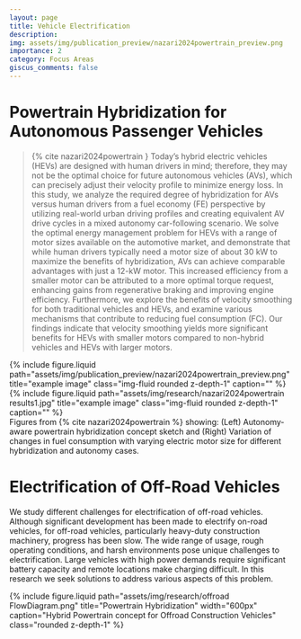 ```yaml
---
layout: page
title: Vehicle Electrification
description:
img: assets/img/publication_preview/nazari2024powertrain_preview.png
importance: 2
category: Focus Areas
giscus_comments: false
---
```


# Powertrain Hybridization for Autonomous Passenger Vehicles
> {% cite nazari2024powertrain }
Today’s hybrid electric vehicles (HEVs) are designed with human drivers in mind; therefore, they may not be the optimal choice for future autonomous vehicles (AVs), which can precisely adjust their velocity profile to minimize energy loss. In this study, we analyze the required degree of hybridization for AVs versus human drivers from a fuel economy (FE) perspective by utilizing real-world urban driving profiles and creating equivalent AV drive cycles in a mixed autonomy car-following scenario. We solve the optimal energy management problem for HEVs with a range of motor sizes available on the automotive market, and demonstrate that while human drivers typically need a motor size of about 30 kW to maximize the benefits of hybridization, AVs can achieve comparable advantages with just a 12-kW motor. This increased efficiency from a smaller motor can be attributed to a more optimal torque request, enhancing gains from regenerative braking and improving engine efficiency. Furthermore, we explore the benefits of velocity smoothing for both traditional vehicles and HEVs, and examine various mechanisms that contribute to reducing fuel consumption (FC). Our findings indicate that velocity smoothing yields more significant benefits for HEVs with smaller motors compared to non-hybrid vehicles and HEVs with larger motors.

<div class="row justify-content-sm-center">
    <div class="col-sm-6 mt-3 mt-md-0">
        {% include figure.liquid path="assets/img/publication_preview/nazari2024powertrain_preview.png"
        title="example image" class="img-fluid rounded z-depth-1"
        caption="" %}
    </div>
    <div class="col-sm-6 mt-3 mt-md-0">
        {% include figure.liquid path="assets/img/research/nazari2024powertrain results1.jpg"
        title="example image" class="img-fluid rounded z-depth-1"
        caption="" %}
    </div>
</div>
<div class="caption">
    Figures from {% cite nazari2024powertrain %} showing: (Left) Autonomy-aware powertrain hybridization concept sketch and (Right) Variation of changes in fuel consumption with varying electric motor size for different hybridization and autonomy cases.
</div>

<!-- <div class="row">
    <div class="col-sm mt-3 mt-md-0">
        {% include figure.liquid loading="eager" path="assets/img/5.jpg" title="example image" class="img-fluid rounded z-depth-1" %}
    </div>
</div>
<div class="caption">
    This image can also have a caption. It's like magic.
</div> -->

# Electrification of Off-Road Vehicles
We study different challenges for electrification of off-road vehicles. Although significant development has been made to electrify on-road vehicles, for off-road vehicles, particularly heavy-duty construction machinery, progress has been slow. The wide range of usage, rough operating conditions, and harsh environments pose unique challenges to electrification. Large vehicles with high power demands require significant battery capacity and remote locations make charging difficult.  In this research we seek solutions to address various aspects of this problem.

<div class="d-flex justify-content-center">
    {% include figure.liquid
        path="assets/img/research/offroad FlowDiagram.png"
        title="Powertrain Hybridization"
        width="600px"
        caption="Hybrid Powertrain concept for Offroad Construction Vehicles"
        class="rounded z-depth-1"
    %}
</div>
